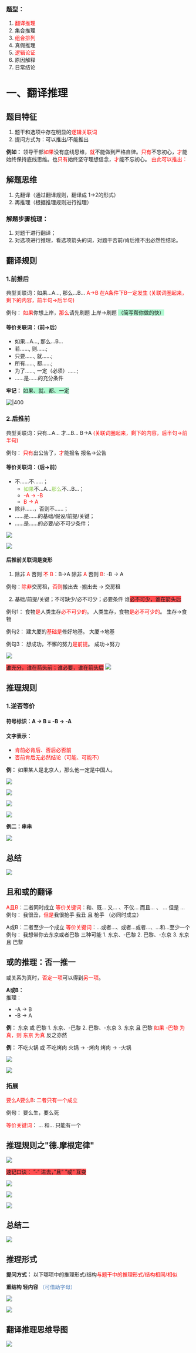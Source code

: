 ### 题型：

1. <font color="#ff0000">翻译推理</font>
2. 集合推理
3. <font color="#ff0000">组合排列</font>
4. 真假推理
5. <font color="#ff0000">逻辑论证</font>
6. 原因解释
7. 日常结论

# 一、翻译推理

## 题目特征
1. 题干和选项中存在明显的<font color="#ff0000">逻辑关联词</font>
2. 提问方式为：可以推出/不能推出

**例如：**
领导干部<font color="#ff0000">如果</font>没有底线思维，<font color="#ff0000">就</font>不能做到严格自律。<font color="#ff0000">只有</font>不忘初心，<font color="#ff0000">才</font>能始终保持底线思维。也<font color="#ff0000">只有</font>始终坚守理想信念，<font color="#ff0000">才</font>能不忘初心。
<font color="#ff0000">由此可以推出：</font>

## 解题思维
1. 先翻译（通过翻译规则，翻译成 1->2的形式）
2. 再推理（根据推理规则进行推理）

### 解题步骤梳理：
1. 对题干进行翻译；
2. 对选项进行推理，看选项箭头的词，对题干否前/肯后推不出必然性结论。

## 翻译规则

### 1.前推后

典型关联词：如果...A..., 那么...B...      <font color="#ff0000">A->B 在A条件下B一定发生</font>
<font color="#ff0000">(关联词圈起来，剩下的内容，前半句->后半句)</font>

例句：
<font color="#ff0000">如果</font>你想上岸，<font color="#ff0000">那么</font>请先刷题
上岸->刷题   <span style="background:#affad1">（简写帮你做的快）</span>


#### 等价关联词：（前->后）

- 如果...A..., 那么...B...
- 若......, 则......;
- 只要......, 就......;
- 所有......, 都......;
- 为了......, 一定（必须）......;
- ......是......的充分条件

**牢记：**
<span style="background:#affad1">如果、就、都、一定</span>

![|400](image/逻辑判断-翻译规则-前推后-例题.png)


### 2.后推前

典型关联词：只有...A... 才...B...      B->A
<font color="#ff0000">(关联词圈起来，剩下的内容，后半句->前半句)</font>

例句：
<font color="#ff0000">只有</font>出公告了，<font color="#ff0000">才</font>能报名
报名->公告

#### 等价关联词：（后->前）

- 不......不......；
	- <font color="#92d050">如果</font>不...A...<font color="#92d050">那么</font>不...B...；
	- <font color="#ff0000">-A -> -B</font>
	- <font color="#ff0000">B -> A</font>
- 除非......，否则不......；
- ......是......的基础/假设/前提/关键；
- ......是......的必要/必不可少条件；

![](image/逻辑判断-推理规则-后推前-例题.png)

![](image/逻辑判断-推理规则-后推前-例题2.png)

#### 后推前关联词是变形

1. 除非 <font color="#ff0000">A</font> 否则 <font color="#ff0000">不 B</font>：B->A
	除非 <font color="#ff0000">A</font> 否则 <font color="#ff0000">B</font>: -B -> A

例句：<font color="#ff0000">除非</font>交房租，<font color="#ff0000">否则</font>搬出去
	-搬出去 -> 交房租

2. 基础/前提/关键；不可缺少/必不可少；必要条件
	 谁<span style="background:#ff4d4f">必不可少，谁在箭头后</span>

例句1：
	食物<font color="#ff0000">是</font>人类生存<font color="#ff0000">必不可少的</font>。
	人类生存，食物<font color="#ff0000">是必不可少的</font>。
	生存->食物

例句2：
	建大厦的<font color="#ff0000">基础是</font>修好地基。
	大厦->地基

例句3：
	想成功，不懈的努力<font color="#ff0000">是前提</font>。
	成功->努力

![](image/逻辑判断-翻译规则-后推前-变形-例题.png)

<span style="background:#ff4d4f">谁充分，谁在箭头前；谁必要，谁在箭头后</span>
![](image/逻辑判断-翻译规则-后推前-变形-例题2.png)


## 推理规则
### 1.逆否等价

#### 符号标识：A -> B = -B -> -A
#### 文字表示：
- <font color="#ff0000">肯前必肯后、否后必否前</font>
- <font color="#ff0000">否前肯后无必然结论（可能、可能不）</font>

**例：** 如果某人是北京人，那么他一定是中国人。

![](image/逻辑判断-推理规则-逆否等价.png)

![](image/逻辑判断-推理规则-逆否等价-例题.png)

![](image/逻辑判断-推理规则-逆否等价-例题2.png)

![](image/逻辑判断-推理规则-逆否等价-例题3.png)

**例二：串串**

![](image/逻辑判断-推理规则-逆否等价-例题4-串串.png)

## 总结
![](image/逻辑判断-翻译推理总结.png)


## 且和或的翻译

<font color="#ff0000">A且B</font>：二者同时成立
<font color="#ff0000">等价关键词</font>：和、既... 又... 、不仅... 而且... 、 ... 但是 ...
例句：
	我很丑，<font color="#ff0000">但是</font>我很抢手
	我丑 且 枪手 （必同时成立）

A或B：二者至少一个成立
<font color="#ff0000">等价关键词</font>：...或者...、或者...或者...、...和...至少一个
例句：
	我想带你去东京或者巴黎
	三种可能
	1. 东京、-巴黎
	2. 巴黎、-东京
	3. 东京 且 巴黎

## 或的推理：否一推一

或关系为真时，<font color="#ff0000">否定一项</font>可以得到<font color="#ff0000">另一项</font>。

**A或B：**    
推理：
- -A -> B
- -B -> A

**例：** 东京 或 巴黎
	1. 东京、-巴黎
	2. 巴黎、-东京
	3. 东京 且 巴黎
<font color="#ff0000">如果 -巴黎 为真，则 东京 为真</font>
反之亦然

**例：** 不吃火锅 或 不吃烤肉
	 火锅 -> -烤肉
	 烤肉 -> -火锅

![](image/逻辑判断-翻译推理-或推理-例题1.png)

![](image/逻辑判断-翻译推理-或推理-例题22.png)

### 拓展

<font color="#ff0000">要么A要么B</font>: <font color="#ff0000">二者只有一个成立</font>

例句： 要么生，要么死

<font color="#ff0000">等价关键词</font>： ... 和... 只能有一个


## 推理规则之"德.摩根定律"

![](image/逻辑判断-翻译推理-推理规则-德摩根.png)

<span style="background:#ff4d4f">速记口诀： ”-“ 进去，”且“ ”或“ 互变</span>

![](image/逻辑判断-翻译推理-推理规则-德摩根-例题.png)

![](image/逻辑判断-翻译推理-推理规则-德摩根-例题2.png)

![](image/逻辑判断-翻译推理-推理规则-德摩根-例题2-1.png)

## 总结二
![](image/逻辑判断-翻译推理总结23.png)


## 推理形式

**提问方式：**
以下哪项中的推理形式/结构<font color="#ff0000">与题干中的推理形式/结构相同/相似</font>

**重结构 轻内容** <font color="#4f81bd">（可借助字母）</font>

![](image/逻辑判断-翻译推理-推理形式-例题.png)

![](image/逻辑判断-翻译推理-推理形式-例题2.png)

## 翻译推理思维导图
![](image/逻辑判断-翻译推理-思维导图.png)